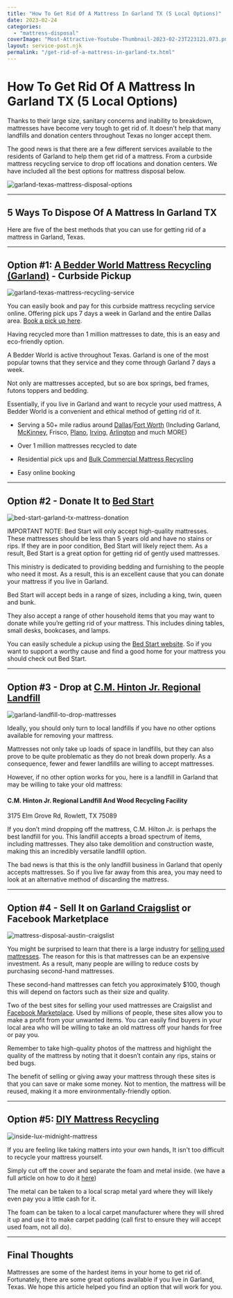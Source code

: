 ```yaml
---
title: "How To Get Rid Of A Mattress In Garland TX (5 Local Options)"
date: 2023-02-24
categories: 
  - "mattress-disposal"
coverImage: "Most-Attractive-Youtube-Thumbnail-2023-02-23T223121.073.png"
layout: service-post.njk
permalink: "/get-rid-of-a-mattress-in-garland-tx.html"
---
```


# How To Get Rid Of A Mattress In Garland TX (5 Local Options)

Thanks to their large size, sanitary concerns and inability to breakdown, mattresses have become very tough to get rid of. It doesn't help that many landfills and donation centers throughout Texas no longer accept them.

The good news is that there are a few different services available to the residents of Garland to help them get rid of a mattress. From a curbside mattress recycling service to drop off locations and donation centers. We have included all the best options for mattress disposal below.

![garland-texas-mattress-disposal-options](/filtered-images/Most-Attractive-Youtube-Thumbnail-2023-02-23T223121.073-1024x576.png)

* * *

## 5 Ways To Dispose Of A Mattress In Garland TX

Here are five of the best methods that you can use for getting rid of a mattress in Garland, Texas.

* * *

## Option #1: [A Bedder World Mattress Recycling (Garland)](https://www.abedderworld.com/Garland-TX/) - Curbside Pickup

![garland-texas-mattress-recycling-service](/filtered-images/Screen-Shot-2023-02-23-at-9.56.45-PM-1024x491.png)

You can easily book and pay for this curbside mattress recycling service online. Offering pick ups 7 days a week in Garland and the entire Dallas area. [Book a pick up here](https://www.abedderworld.com/Garland-TX/).

Having recycled more than 1 million mattresses to date, this is an easy and eco-friendly option. 

A Bedder World is active throughout Texas. Garland is one of the most popular towns that they service and they come through Garland 7 days a week.

Not only are mattresses accepted, but so are box springs, bed frames, futons toppers and bedding.

Essentially, if you live in Garland and want to recycle your used mattress, A Bedder World is a convenient and ethical method of getting rid of it. 

- Serving a 50+ mile radius around [Dallas](https://www.abedderworld.com/dallas-mattress-disposal-options.html/)/[Fort Worth](https://www.abedderworld.com/mattress-disposal-fort-worth/) (Including Garland, [McKinney](https://www.abedderworld.com/how-to-get-rid-of-a-mattress-in-mckinney-tx-5-local-options.html/), Frisco, [Plano](https://www.abedderworld.com/how-to-get-rid-of-a-mattress-in-plano-tx.html/), [Irving](https://www.abedderworld.com/how-to-get-rid-of-a-mattress-in-irving-tx.html/), [Arlington](https://www.abedderworld.com/how-to-get-rid-of-a-mattress-in-arlington-tx-local-options.html/) and much MORE)

- Over 1 million mattresses recycled to date

- Residential pick ups and [Bulk Commercial Mattress Recycling](https://www.abedderworld.com/commercial/)

- Easy online booking

* * *

## Option #2 - Donate It to [Bed Start](https://bedstart.org/)

![bed-start-garland-tx-mattress-donation](/filtered-images/BedStart_NEW-1.jpeg)

IMPORTANT NOTE: Bed Start will only accept high-quality mattresses. These mattresses should be less than 5 years old and have no stains or rips. If they are in poor condition, Bed Start will likely reject them. As a result, Bed Start is a great option for getting rid of gently used mattresses.

This ministry is dedicated to providing bedding and furnishing to the people who need it most. As a result, this is an excellent cause that you can donate your mattress if you live in Garland.

Bed Start will accept beds in a range of sizes, including a king, twin, queen and bunk.

They also accept a range of other household items that you may want to donate while you’re getting rid of your mattress. This includes dining tables, small desks, bookcases, and lamps.

You can easily schedule a pickup using the [Bed Start website](https://bedstart.org/schedule-a-pickup). So if you want to support a worthy cause and find a good home for your mattress you should check out Bed Start.

* * *

## Option #3 - Drop at [C.M. Hinton Jr. Regional Landfill](https://www.garlandtx.gov/3673/Hinton-Landfill)

![garland-landfill-to-drop-mattresses](/filtered-images/Screen-Shot-2023-02-23-at-10.10.22-PM.png)

Ideally, you should only turn to local landfills if you have no other options available for removing your mattress.

Mattresses not only take up loads of space in landfills, but they can also prove to be quite problematic as they do not break down properly. As a consequence, fewer and fewer landfills are willing to accept mattresses. 

However, if no other option works for you, here is a landfill in Garland that may be willing to take your old mattress:

#### C.M. Hinton Jr. Regional Landfill And Wood Recycling Facility

3175 Elm Grove Rd, Rowlett, TX 75089

If you don’t mind dropping off the mattress, C.M. Hilton Jr. is perhaps the best landfill for you. This landfill accepts a broad spectrum of items, including mattresses. They also take demolition and construction waste, making this an incredibly versatile landfill option. 

The bad news is that this is the only landfill business in Garland that openly accepts mattresses. So if you live far away from this area, you may need to look at an alternative method of discarding the mattress.

* * *

## Option #4 - Sell It on [Garland Craigslist](https://dallas.craigslist.org/?postal=75040&search_distance=13) or Facebook Marketplace

![mattress-disposal-austin-craigslist](/filtered-images/Screen-Shot-2019-12-11-at-8.06.07-AM-edited.png)

You might be surprised to learn that there is a large industry for [selling used mattresses](https://www.abedderworld.com/how-to-sell-used-mattresses.html/). The reason for this is that mattresses can be an expensive investment. As a result, many people are willing to reduce costs by purchasing second-hand mattresses.

These second-hand mattresses can fetch you approximately $100, though this will depend on factors such as their size and quality.

Two of the best sites for selling your used mattresses are Craigslist [](https://austin.craigslist.org/)and [Facebook Marketplace](https://www.facebook.com/login/?next=%2Fmarketplace%2F). Used by millions of people, these sites allow you to make a profit from your unwanted items. You can easily find buyers in your local area who will be willing to take an old mattress off your hands for free or pay you.

Remember to take high-quality photos of the mattress and highlight the quality of the mattress by noting that it doesn’t contain any rips, stains or bed bugs.

The benefit of selling or giving away your mattress through these sites is that you can save or make some money. Not to mention, the mattress will be reused, making it a more environmentally-friendly option.

* * *

## Option #5: [DIY Mattress Recycling](https://www.abedderworld.com/how-to-recycle-a-mattress/)

![inside-lux-midnight-mattress](/filtered-images/IMG_3264-768x1024.jpeg)

If you are feeling like taking matters into your own hands, It isn't too difficult to recycle your mattress yourself.

Simply cut off the cover and separate the foam and metal inside. (we have a full article on how to do it [here](https://www.abedderworld.com/how-to-recycle-a-mattress/))

The metal can be taken to a local scrap metal yard where they will likely even pay you a little cash for it.

The foam can be taken to a local carpet manufacturer where they will shred it up and use it to make carpet padding (call first to ensure they will accept used foam, not all do).

* * *

## Final Thoughts

Mattresses are some of the hardest items in your home to get rid of. Fortunately, there are some great options available if you live in Garland, Texas. We hope this article helped you find an option that will work for you.
